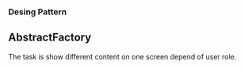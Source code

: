 ### Desing Pattern 
## AbstractFactory 
The task is show different content on one screen depend of user role.
